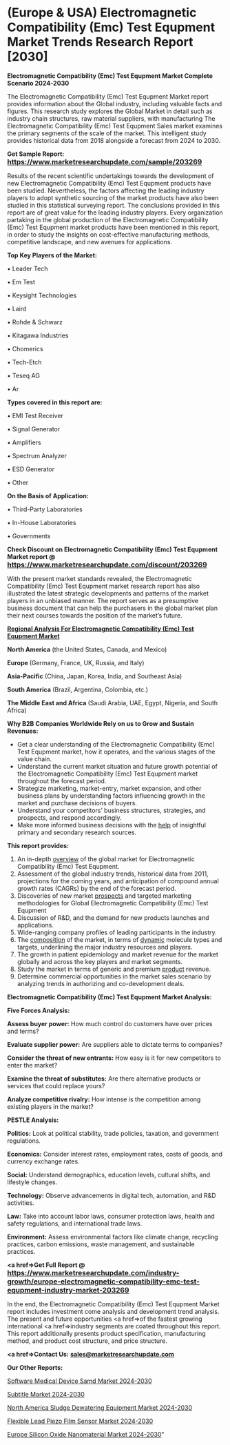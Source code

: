 # (Europe & USA) Electromagnetic Compatibility (Emc) Test Equpment Market Trends Research Report [2030]

<strong>Electromagnetic Compatibility (Emc) Test Equpment Market Complete Scenario 2024-2030</strong>

The Electromagnetic Compatibility (Emc) Test Equpment Market report provides information about the Global industry, including valuable facts and figures. This research study explores the Global Market in detail such as industry chain structures, raw material suppliers, with manufacturing The Electromagnetic Compatibility (Emc) Test Equpment Sales market examines the primary segments of the scale of the market. This intelligent study provides historical data from 2018 alongside a forecast from 2024 to 2030.

<strong>Get Sample Report: <a href=https://www.marketresearchupdate.com/sample/203269><font size=3 color=#0000ff>https://www.marketresearchupdate.com/sample/203269</font></a></strong>

Results of the recent scientific undertakings towards the development of new Electromagnetic Compatibility (Emc) Test Equpment products have been studied. Nevertheless, the factors affecting the leading industry players to adopt synthetic sourcing of the market products have also been studied in this statistical surveying report. The conclusions provided in this report are of great value for the leading industry players. Every organization partaking in the global production of the Electromagnetic Compatibility (Emc) Test Equpment market products have been mentioned in this report, in order to study the insights on cost-effective manufacturing methods, competitive landscape, and new avenues for applications.

<strong>Top Key Players of the Market:</strong>

• Leader Tech

• Em Test

• Keysight Technologies

• Laird

• Rohde & Schwarz

• Kitagawa Industries

• Chomerics

• Tech-Etch

• Teseq AG

• Ar

<strong>Types covered in this report are: </strong>

• EMI Test Receiver

• Signal Generator

• Amplifiers

• Spectrum Analyzer

• ESD Generator

• Other

<strong>On the Basis of Application:</strong>

• Third-Party Laboratories

• In-House Laboratories

• Governments

<strong>Check Discount on Electromagnetic Compatibility (Emc) Test Equpment Market report @ <a href=https://www.marketresearchupdate.com/discount/203269><font size=3 color=#0000ff>https://www.marketresearchupdate.com/discount/203269</font></a></strong>

With the present market standards revealed, the Electromagnetic Compatibility (Emc) Test Equpment market research report has also illustrated the latest strategic developments and patterns of the market players in an unbiased manner. The report serves as a presumptive business document that can help the purchasers in the global market plan their next courses towards the position of the market’s future.

<strong><u><b>Regional Analysis For Electromagnetic Compatibility (Emc) Test Equpment Market</b></u></strong>

<strong><b>North America</b></strong> (the United States, Canada, and Mexico)

<strong><b>Europe </b></strong>(Germany, France, UK, Russia, and Italy)

<strong><b>Asia-Pacific</b></strong> (China, Japan, Korea, India, and Southeast Asia)

<strong><b>South America</b></strong> (Brazil, Argentina, Colombia, etc.)

<strong><b>The Middle East and Africa</b></strong> (Saudi Arabia, UAE, Egypt, Nigeria, and South Africa)

<strong>Why B2B Companies Worldwide Rely on us to Grow and Sustain Revenues:</strong>
<ul>
  <li>Get a clear understanding of the Electromagnetic Compatibility (Emc) Test Equpment market, how it operates, and the various stages of the value chain.</li>
  <li>Understand the current market situation and future growth potential of the Electromagnetic Compatibility (Emc) Test Equpment market throughout the forecast period.</li>
  <li>Strategize marketing, market-entry, market expansion, and other business plans by understanding factors influencing growth in the market and purchase decisions of buyers.</li>
  <li>Understand your competitors’ business structures, strategies, and prospects, and respond accordingly.</li>
  <li>Make more informed business decisions with the <a href=ASDF991299>help</a> of insightful primary and secondary research sources.</li>
</ul>
<strong>This report provides:</strong>
<ol>
  <li>An in-depth <a href=>overview</a> of the global market for Electromagnetic Compatibility (Emc) Test Equpment.</li>
  <li>Assessment of the global industry trends, historical data from 2011, projections for the coming years, and anticipation of compound annual growth rates (CAGRs) by the end of the forecast period.</li>
  <li>Discoveries of new market <a href=>prospects</a> and targeted marketing methodologies for Global Electromagnetic Compatibility (Emc) Test Equpment</li>
  <li>Discussion of R&amp;D, and the demand for new products launches and applications.</li>
  <li>Wide-ranging company profiles of leading participants in the industry.</li>
  <li>The <a href=ASDF881288>composition</a> of the market, in terms of <a href=>dynamic</a> molecule types and targets, underlining the major industry resources and players.</li>
  <li>The growth in patient epidemiology and market revenue for the market globally and across the key players and market segments.</li>
  <li>Study the market in terms of generic and premium <a href=>product</a> revenue.</li>
  <li>Determine commercial opportunities in the market sales scenario by analyzing trends in authorizing and co-development deals.</li>
</ol>

<strong>Electromagnetic Compatibility (Emc) Test Equpment Market Analysis:</strong>

<strong>Five Forces Analysis:</strong>

<strong>Assess buyer power:</strong> How much control do customers have over prices and terms?

<strong>Evaluate supplier power:</strong> Are suppliers able to dictate terms to companies?

<strong>Consider the threat of new entrants:</strong> How easy is it for new competitors to enter the market?

<strong>Examine the threat of substitutes:</strong> Are there alternative products or services that could replace yours?

<strong>Analyze competitive rivalry:</strong> How intense is the competition among existing players in the market?

<strong>PESTLE Analysis:</strong>

<strong>Politics:</strong> Look at political stability, trade policies, taxation, and government regulations.

<strong>Economics:</strong> Consider interest rates, employment rates, costs of goods, and currency exchange rates.

<strong>Social:</strong> Understand demographics, education levels, cultural shifts, and lifestyle changes.

<strong>Technology:</strong> Observe advancements in digital tech, automation, and R&D activities.

<strong>Law:</strong> Take into account labor laws, consumer protection laws, health and safety regulations, and international trade laws.

<strong>Environment:</strong> Assess environmental factors like climate change, recycling practices, carbon emissions, waste management, and sustainable practices.

<strong><a href=>Get Full Report</a> @ <a href=https://www.marketresearchupdate.com/industry-growth/europe-electromagnetic-compatibility-emc-test-equpment-industry-market-203269><font size=3 color=#0000ff>https://www.marketresearchupdate.com/industry-growth/europe-electromagnetic-compatibility-emc-test-equpment-industry-market-203269</font></a></strong>

In the end, the Electromagnetic Compatibility (Emc) Test Equpment Market report includes investment come analysis and development trend analysis. The present and future opportunities <a href=>of</a> the fastest growing international <a href=>industry</a> segments are coated throughout this report. This report additionally presents product specification, manufacturing method, and product cost structure, and price structure.

<strong><a href=><strong>Contact Us:</strong></a></strong>
<strong>sales@marketresearchupdate.com</strong>

<strong>Our Other Reports:</strong>

<a href=https://www.linkedin.com/pulse/software-medical-device-samd-market-size-set>Software Medical Device Samd Market 2024-2030</a>

<a href=https://www.linkedin.com/pulse/subtitle-market-analysis-segment-region-growth>Subtitle Market 2024-2030</a>

<a href=https://www.linkedin.com/pulse/north-america-sludge-dewatering-equipment-market>North America Sludge Dewatering Equipment Market 2024-2030</a>

<a href=https://www.linkedin.com/pulse/flexible-lead-piezo-film-sensor-market-statistics-growth-q1cff/>Flexible Lead Piezo Film Sensor Market 2024-2030</a>

<a href=https://www.linkedin.com/pulse/europe-silicon-oxide-nanomaterial-market-vs48f/>Europe Silicon Oxide Nanomaterial Market 2024-2030</a>"
